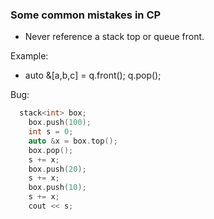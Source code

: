 ### Some common mistakes in CP 

* Never reference a stack top or queue front. 

Example: 
- auto &[a,b,c] = q.front(); q.pop(); 

Bug: 

```cpp
  stack<int> box; 
    box.push(100);
    int s = 0; 
    auto &x = box.top();
    box.pop();
    s += x; 
    box.push(20);
    s += x; 
    box.push(10);
    s += x; 
    cout << s;
```

